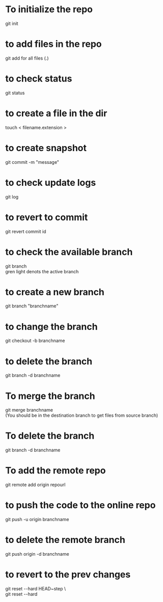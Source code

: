 # To initialize the repo
git init  

# to add files in the repo
git add for all files (.)   

# to check status 
git status  

# to create a file in the dir
touch < filename.extension >  

# to create snapshot 
git commit -m "message"  

# to check update logs 
git log  

# to revert to commit 
git revert commit id  

# to check the available branch
git branch   
gren light denots the active branch  

# to create a new branch
git branch "branchname"  

# to change the branch
git checkout -b branchname  

# to delete the branch
git branch -d branchname  

# To merge the branch
git merge branchname  
(You should be in the destination branch to get files from source branch)   

# To delete the branch
git branch -d branchname  

# To add the remote repo
git remote add origin repourl  

# to push the code to the online repo 
git push -u origin branchname  

# to delete the remote branch 
git push origin -d branchname  

# to revert to the prev changes 
git reset --hard HEAD~step \  
git reset --hard <commitid>  


